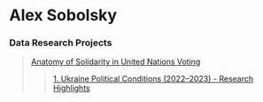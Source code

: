 # Alex Sobolsky
### Data Research Projects
> [Anatomy of Solidarity in United Nations Voting](https://sobolsky.github.io/un/)
>> [1. Ukraine Political Conditions (2022–2023) - Research Highlights](https://sobolsky.github.io/upc/)
